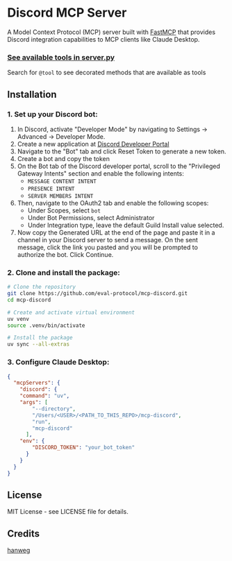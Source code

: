 # Discord MCP Server

A Model Context Protocol (MCP) server built with [FastMCP](https://gofastmcp.com/) that provides Discord integration capabilities to MCP clients like Claude Desktop.


### [See available tools in server.py](./mcp_discord/server.py)

Search for `@tool` to see decorated methods that are available as tools

## Installation

### 1. Set up your Discord bot:


   1. In Discord, activate "Developer Mode" by navigating to Settings -> Advanced -> Developer Mode.
   1. Create a new application at [Discord Developer Portal](https://discord.com/developers/applications)
   1. Navigate to the "Bot" tab and click Reset Token to generate a new token.
   1. Create a bot and copy the token
   1. On the Bot tab of the Discord developer portal, scroll to the "Privileged
   Gateway Intents" section and enable the following intents:
      - `MESSAGE CONTENT INTENT`
      - `PRESENCE INTENT`
      - `SERVER MEMBERS INTENT`
   1. Then, navigate to the OAuth2 tab and enable the following scopes:
      - Under Scopes, select `bot`
      - Under Bot Permissions, select Administrator
      - Under Integration type, leave the default Guild Install value selected.
   1. Now copy the Generated URL at the end of the page and paste it in a
   channel in your Discord server to send a message. On the sent message, click
   the link you pasted and you will be prompted to authorize the bot. Click
   Continue.

### 2. Clone and install the package:

```bash
# Clone the repository
git clone https://github.com/eval-protocol/mcp-discord.git
cd mcp-discord

# Create and activate virtual environment
uv venv
source .venv/bin/activate

# Install the package
uv sync --all-extras
```

### 3. Configure Claude Desktop:
```json
{
  "mcpServers": {
    "discord": {
    "command": "uv",
    "args": [
        "--directory",
        "/Users/<USER>/<PATH_TO_THIS_REPO>/mcp-discord",
        "run",
        "mcp-discord"
      ],
    "env": {
        "DISCORD_TOKEN": "your_bot_token"
      }
    }
  }
}
```

## License

MIT License - see LICENSE file for details.

## Credits

[hanweg](https://github.com/hanweg)